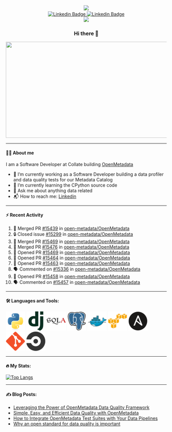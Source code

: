 <div id="header" align="center">
  <img src="https://media.giphy.com/media/5eLDrEaRGHegx2FeF2/giphy.gif" width="100"/>
</div>
<div id="badges" align="center">
  <a href="https://www.linkedin.com/in/teddycrepineau/">
    <img src="https://shields.io/badge/Linkedin-blue?logo=linkedin&logoColor=white&style=for-the-badge" alt="Linkedin Badge"/>
  </a>
  <a href="https://medium.com/@teddycrpineau">
    <img src="https://shields.io/badge/Medium-black?logo=medium&logoColor=white&style=for-the-badge" alt="Linkedin Badge"/>
  </a>
</div>
<div align="center">
  <img src="https://komarev.com/ghpvc/?username=TeddyCr&color=blue&style=flat-square" />
</div>

<h3 align="center">
Hi there 👋
</h3>
<div align="center">
  <img src="https://media.giphy.com/media/L8K62iTDkzGX6/giphy.gif" width="600" height="300"/>
</div>

---

#### :technologist: About me
I am a Software Developer at Collate building <a href="https://open-metadata.org"/>OpenMetadata</a>
- 🔭 I’m currently working as a Software Developer building a data profiler and data quality tests for our Metadata Catalog
- 🐍 I’m currently learning the CPython source code
- 💬 Ask me about anything data related
- 📬 How to reach me: [Linkedin](https://shields.io/badge/Linkedin-blue?logo=linkedin&logoColor=white&style=for-the-badge)

---

#### ⚡️ Recent Activity
<!--START_SECTION:activity-->
1. 🎉 Merged PR [#15439](https://github.com/open-metadata/OpenMetadata/pull/15439) in [open-metadata/OpenMetadata](https://github.com/open-metadata/OpenMetadata)
2. 🔒 Closed issue [#15299](https://github.com/open-metadata/OpenMetadata/issues/15299) in [open-metadata/OpenMetadata](https://github.com/open-metadata/OpenMetadata)
3. 🎉 Merged PR [#15469](https://github.com/open-metadata/OpenMetadata/pull/15469) in [open-metadata/OpenMetadata](https://github.com/open-metadata/OpenMetadata)
4. 🎉 Merged PR [#15476](https://github.com/open-metadata/OpenMetadata/pull/15476) in [open-metadata/OpenMetadata](https://github.com/open-metadata/OpenMetadata)
5. 💪 Opened PR [#15469](https://github.com/open-metadata/OpenMetadata/pull/15469) in [open-metadata/OpenMetadata](https://github.com/open-metadata/OpenMetadata)
6. 💪 Opened PR [#15464](https://github.com/open-metadata/OpenMetadata/pull/15464) in [open-metadata/OpenMetadata](https://github.com/open-metadata/OpenMetadata)
7. 💪 Opened PR [#15463](https://github.com/open-metadata/OpenMetadata/pull/15463) in [open-metadata/OpenMetadata](https://github.com/open-metadata/OpenMetadata)
8. 🗣 Commented on [#15336](https://github.com/open-metadata/OpenMetadata/issues/15336#issuecomment-1978782798) in [open-metadata/OpenMetadata](https://github.com/open-metadata/OpenMetadata)
9. 💪 Opened PR [#15458](https://github.com/open-metadata/OpenMetadata/pull/15458) in [open-metadata/OpenMetadata](https://github.com/open-metadata/OpenMetadata)
10. 🗣 Commented on [#15457](https://github.com/open-metadata/OpenMetadata/pull/15457#issuecomment-1978588315) in [open-metadata/OpenMetadata](https://github.com/open-metadata/OpenMetadata)
<!--END_SECTION:activity-->

---

#### :hammer_and_wrench: Languages and Tools:
<div>
   <img src="https://github.com/devicons/devicon/blob/master/icons/python/python-original.svg" width="60" height="60"/>
   <img src="https://github.com/devicons/devicon/blob/master/icons/django/django-plain.svg" width="60" height="60"/>
   <img src="https://github.com/devicons/devicon/blob/master/icons/sqlalchemy/sqlalchemy-original.svg" width="60" height="60"/>
   <img src="https://github.com/devicons/devicon/blob/master/icons/postgresql/postgresql-original.svg" width="60" height="60"/>
   <img src="https://github.com/devicons/devicon/blob/master/icons/docker/docker-original.svg" width="60" height="60"/>
   <img src="https://github.com/devicons/devicon/blob/master/icons/amazonwebservices/amazonwebservices-original.svg" width="60" height="60"/>
   <img src="https://github.com/devicons/devicon/blob/master/icons/ansible/ansible-original.svg" width="60" height="60"/>
   <img src="https://github.com/devicons/devicon/blob/master/icons/git/git-original.svg" width="60" height="60"/>
   <img src="https://github.com/devicons/devicon/blob/master/icons/circleci/circleci-plain.svg" width="60" height="60"/>
</div>

---

#### 🔥 My Stats:
[![Top Langs](https://github-readme-stats.vercel.app/api/top-langs/?username=TeddyCr&layout=compact&hide=javascript,html,css)](https://github.com/anuraghazra/github-readme-stats)

---

#### ✍️ Blog Posts:
<!-- BLOG-POST-LIST:START -->
- [Leveraging the Power of OpenMetadata Data Quality Framework](https://blog.open-metadata.org/leveraging-the-power-of-openmetadata-data-quality-framework-385ba2d8eaf?source=rss-16e0670af08f------2)
- [Simple, Easy, and Efficient Data Quality with OpenMetadata](https://blog.open-metadata.org/simple-easy-and-efficient-data-quality-with-openmetadata-1c4e7d329364?source=rss-16e0670af08f------2)
- [How to Integrate OpenMetadata Test Suites with Your Data Pipelines](https://blog.open-metadata.org/how-to-integrate-openmetadata-test-suites-with-your-data-pipelines-d83fb55fa494?source=rss-16e0670af08f------2)
- [Why an open standard for data quality is important](https://blog.open-metadata.org/why-are-we-building-a-data-quality-standard-1753fae87259?source=rss-16e0670af08f------2)
<!-- BLOG-POST-LIST:END -->
